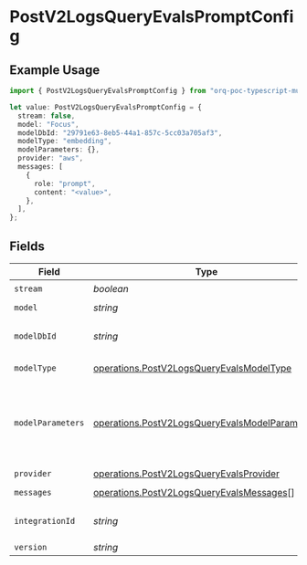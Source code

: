# PostV2LogsQueryEvalsPromptConfig

## Example Usage

```typescript
import { PostV2LogsQueryEvalsPromptConfig } from "orq-poc-typescript-multi-env-version/models/operations";

let value: PostV2LogsQueryEvalsPromptConfig = {
  stream: false,
  model: "Focus",
  modelDbId: "29791e63-8eb5-44a1-857c-5cc03a705af3",
  modelType: "embedding",
  modelParameters: {},
  provider: "aws",
  messages: [
    {
      role: "prompt",
      content: "<value>",
    },
  ],
};
```

## Fields

| Field                                                                                                            | Type                                                                                                             | Required                                                                                                         | Description                                                                                                      |
| ---------------------------------------------------------------------------------------------------------------- | ---------------------------------------------------------------------------------------------------------------- | ---------------------------------------------------------------------------------------------------------------- | ---------------------------------------------------------------------------------------------------------------- |
| `stream`                                                                                                         | *boolean*                                                                                                        | :heavy_check_mark:                                                                                               | N/A                                                                                                              |
| `model`                                                                                                          | *string*                                                                                                         | :heavy_check_mark:                                                                                               | N/A                                                                                                              |
| `modelDbId`                                                                                                      | *string*                                                                                                         | :heavy_check_mark:                                                                                               | The id of the resource                                                                                           |
| `modelType`                                                                                                      | [operations.PostV2LogsQueryEvalsModelType](../../models/operations/postv2logsqueryevalsmodeltype.md)             | :heavy_check_mark:                                                                                               | The type of the model                                                                                            |
| `modelParameters`                                                                                                | [operations.PostV2LogsQueryEvalsModelParameters](../../models/operations/postv2logsqueryevalsmodelparameters.md) | :heavy_check_mark:                                                                                               | Model Parameters: Not all parameters apply to every model                                                        |
| `provider`                                                                                                       | [operations.PostV2LogsQueryEvalsProvider](../../models/operations/postv2logsqueryevalsprovider.md)               | :heavy_check_mark:                                                                                               | N/A                                                                                                              |
| `messages`                                                                                                       | [operations.PostV2LogsQueryEvalsMessages](../../models/operations/postv2logsqueryevalsmessages.md)[]             | :heavy_check_mark:                                                                                               | N/A                                                                                                              |
| `integrationId`                                                                                                  | *string*                                                                                                         | :heavy_minus_sign:                                                                                               | The id of the resource                                                                                           |
| `version`                                                                                                        | *string*                                                                                                         | :heavy_minus_sign:                                                                                               | N/A                                                                                                              |